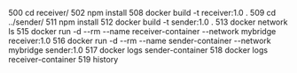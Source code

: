 

 500  cd receiver/
 502  npm install
 508  docker build -t receiver:1.0 .
  509  cd ../sender/
  511  npm install
  512  docker build -t sender:1.0 .
  513  docker network ls
  515  docker run  -d --rm --name receiver-container  --network mybridge receiver:1.0
  516  docker run  -d --rm --name sender-container  --network mybridge sender:1.0
  517  docker logs sender-container 
  518  docker logs receiver-container 
  519  history